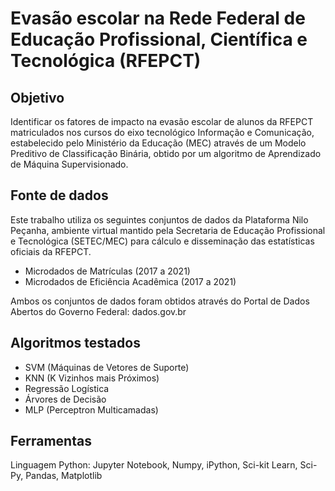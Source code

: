 # Evasão escolar na Rede Federal de Educação Profissional, Científica e Tecnológica (RFEPCT)

## Objetivo

Identificar os fatores de impacto na evasão escolar de alunos da RFEPCT matriculados nos cursos do eixo tecnológico Informação e Comunicação, estabelecido pelo Ministério da Educação (MEC) através de um Modelo Preditivo de Classificação Binária, obtido por um algoritmo de Aprendizado de Máquina Supervisionado.

## Fonte de dados

Este trabalho utiliza os seguintes conjuntos de dados da Plataforma Nilo Peçanha, ambiente virtual mantido pela Secretaria de Educação Profissional e Tecnológica (SETEC/MEC) para cálculo e disseminação das estatísticas oficiais da RFEPCT.

- Microdados de Matrículas (2017 a 2021)
- Microdados de Eficiência Acadêmica (2017 a 2021)
  
Ambos os conjuntos de dados foram obtidos através do Portal de Dados Abertos do Governo Federal: dados.gov.br

## Algoritmos testados

- SVM (Máquinas de Vetores de Suporte)
- KNN (K Vizinhos mais Próximos)
- Regressão Logística
- Árvores de Decisão
- MLP (Perceptron Multicamadas)

## Ferramentas

Linguagem Python: Jupyter Notebook, Numpy, iPython, Sci-kit Learn, Sci-Py, Pandas, Matplotlib

